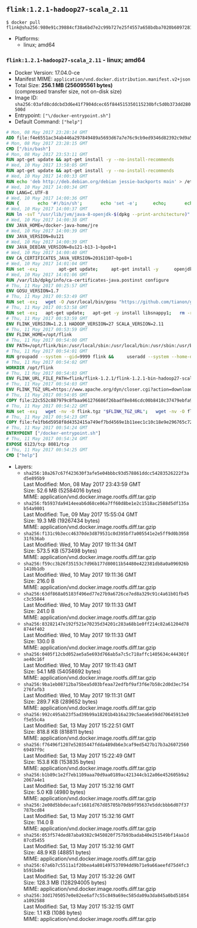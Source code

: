 ## `flink:1.2.1-hadoop27-scala_2.11`

```console
$ docker pull flink@sha256:980e91c39884cf38a6bd7e2c99b727e25f4557a658bdba7020b6097281988975
```

-	Platforms:
	-	linux; amd64

### `flink:1.2.1-hadoop27-scala_2.11` - linux; amd64

-	Docker Version: 17.04.0-ce
-	Manifest MIME: `application/vnd.docker.distribution.manifest.v2+json`
-	Total Size: **256.1 MB (256095561 bytes)**  
	(compressed transfer size, not on-disk size)
-	Image ID: `sha256:03afd8cddcbd3d6e41f7904dcec65f844515350115230bfc5d0b373dd280500d`
-	Entrypoint: `["\/docker-entrypoint.sh"]`
-	Default Command: `["help"]`

```dockerfile
# Mon, 08 May 2017 23:28:14 GMT
ADD file:f4e6551ac34ab446a297849489a5693d67a7e76c9cb9ed9346d82392c9d9a5fe in / 
# Mon, 08 May 2017 23:28:15 GMT
CMD ["/bin/bash"]
# Mon, 08 May 2017 23:53:11 GMT
RUN apt-get update && apt-get install -y --no-install-recommends 		ca-certificates 		curl 		wget 	&& rm -rf /var/lib/apt/lists/*
# Wed, 10 May 2017 13:58:05 GMT
RUN apt-get update && apt-get install -y --no-install-recommends 		bzip2 		unzip 		xz-utils 	&& rm -rf /var/lib/apt/lists/*
# Wed, 10 May 2017 14:00:33 GMT
RUN echo 'deb http://deb.debian.org/debian jessie-backports main' > /etc/apt/sources.list.d/jessie-backports.list
# Wed, 10 May 2017 14:00:34 GMT
ENV LANG=C.UTF-8
# Wed, 10 May 2017 14:00:36 GMT
RUN { 		echo '#!/bin/sh'; 		echo 'set -e'; 		echo; 		echo 'dirname "$(dirname "$(readlink -f "$(which javac || which java)")")"'; 	} > /usr/local/bin/docker-java-home 	&& chmod +x /usr/local/bin/docker-java-home
# Wed, 10 May 2017 14:00:37 GMT
RUN ln -svT "/usr/lib/jvm/java-8-openjdk-$(dpkg --print-architecture)" /docker-java-home
# Wed, 10 May 2017 14:00:38 GMT
ENV JAVA_HOME=/docker-java-home/jre
# Wed, 10 May 2017 14:00:39 GMT
ENV JAVA_VERSION=8u121
# Wed, 10 May 2017 14:00:39 GMT
ENV JAVA_DEBIAN_VERSION=8u121-b13-1~bpo8+1
# Wed, 10 May 2017 14:00:40 GMT
ENV CA_CERTIFICATES_JAVA_VERSION=20161107~bpo8+1
# Wed, 10 May 2017 14:01:04 GMT
RUN set -ex; 		apt-get update; 	apt-get install -y 		openjdk-8-jre-headless="$JAVA_DEBIAN_VERSION" 		ca-certificates-java="$CA_CERTIFICATES_JAVA_VERSION" 	; 	rm -rf /var/lib/apt/lists/*; 		[ "$(readlink -f "$JAVA_HOME")" = "$(docker-java-home)" ]; 		update-alternatives --get-selections | awk -v home="$(readlink -f "$JAVA_HOME")" 'index($3, home) == 1 { $2 = "manual"; print | "update-alternatives --set-selections" }'; 	update-alternatives --query java | grep -q 'Status: manual'
# Wed, 10 May 2017 14:01:06 GMT
RUN /var/lib/dpkg/info/ca-certificates-java.postinst configure
# Thu, 11 May 2017 00:25:57 GMT
ENV GOSU_VERSION=1.7
# Thu, 11 May 2017 00:53:49 GMT
RUN set -ex;   wget -O /usr/local/bin/gosu "https://github.com/tianon/gosu/releases/download/$GOSU_VERSION/gosu-$(dpkg --print-architecture)";   wget -O /usr/local/bin/gosu.asc "https://github.com/tianon/gosu/releases/download/$GOSU_VERSION/gosu-$(dpkg --print-architecture).asc";   export GNUPGHOME="$(mktemp -d)";   gpg --keyserver ha.pool.sks-keyservers.net --recv-keys B42F6819007F00F88E364FD4036A9C25BF357DD4;   gpg --batch --verify /usr/local/bin/gosu.asc /usr/local/bin/gosu;   rm -r "$GNUPGHOME" /usr/local/bin/gosu.asc;   chmod +x /usr/local/bin/gosu;   gosu nobody true
# Thu, 11 May 2017 00:53:58 GMT
RUN set -ex;   apt-get update;   apt-get -y install libsnappy1;   rm -rf /var/lib/apt/lists/*
# Thu, 11 May 2017 00:53:59 GMT
ENV FLINK_VERSION=1.2.1 HADOOP_VERSION=27 SCALA_VERSION=2.11
# Thu, 11 May 2017 00:53:59 GMT
ENV FLINK_HOME=/opt/flink
# Thu, 11 May 2017 00:54:00 GMT
ENV PATH=/opt/flink/bin:/usr/local/sbin:/usr/local/bin:/usr/sbin:/usr/bin:/sbin:/bin
# Thu, 11 May 2017 00:54:01 GMT
RUN groupadd --system --gid=9999 flink &&     useradd --system --home-dir $FLINK_HOME --uid=9999 --gid=flink flink
# Thu, 11 May 2017 00:54:02 GMT
WORKDIR /opt/flink
# Thu, 11 May 2017 00:54:03 GMT
ENV FLINK_URL_FILE_PATH=flink/flink-1.2.1/flink-1.2.1-bin-hadoop27-scala_2.11.tgz
# Thu, 11 May 2017 00:54:03 GMT
ENV FLINK_TGZ_URL=https://www.apache.org/dyn/closer.cgi?action=download&filename=flink/flink-1.2.1/flink-1.2.1-bin-hadoop27-scala_2.11.tgz FLINK_ASC_URL=https://www.apache.org/dist/flink/flink-1.2.1/flink-1.2.1-bin-hadoop27-scala_2.11.tgz.asc
# Thu, 11 May 2017 00:54:05 GMT
COPY file:22c552c887979c8fbaa961276686f26badf8e846cdc00b8410c37479ebfa98ec in /KEYS 
# Thu, 11 May 2017 00:54:22 GMT
RUN set -ex;   wget -nv -O flink.tgz "$FLINK_TGZ_URL";   wget -nv -O flink.tgz.asc "$FLINK_ASC_URL";     export GNUPGHOME="$(mktemp -d)";   gpg --import /KEYS;   gpg --batch --verify flink.tgz.asc flink.tgz;   rm -r "$GNUPGHOME" flink.tgz.asc;     tar -xf flink.tgz --strip-components=1;   rm flink.tgz;     chown -R flink:flink .;
# Thu, 11 May 2017 00:54:23 GMT
COPY file:fe1fb6d5958f8d4352415a749ef7bd4569e1b11eec1c10c18e9e296765c72a61 in / 
# Thu, 11 May 2017 00:54:24 GMT
ENTRYPOINT ["/docker-entrypoint.sh"]
# Thu, 11 May 2017 00:54:24 GMT
EXPOSE 6123/tcp 8081/tcp
# Thu, 11 May 2017 00:54:25 GMT
CMD ["help"]
```

-	Layers:
	-	`sha256:10a267c67f423630f3afe5e04bbbc93d578861ddcc54283526222f3ad5e895b9`  
		Last Modified: Mon, 08 May 2017 23:43:59 GMT  
		Size: 52.6 MB (52584016 bytes)  
		MIME: application/vnd.docker.image.rootfs.diff.tar.gzip
	-	`sha256:fb5937da9414eeab6d68ce06a7ff60d8be1e2c1518ac2588d5df135ab54a9801`  
		Last Modified: Tue, 09 May 2017 15:55:04 GMT  
		Size: 19.3 MB (19267434 bytes)  
		MIME: application/vnd.docker.image.rootfs.diff.tar.gzip
	-	`sha256:f131c9b3ecc46370de3d879531c0d395bf7a005541e2e5ff9d0b395831f636ab`  
		Last Modified: Wed, 10 May 2017 19:11:34 GMT  
		Size: 573.5 KB (573498 bytes)  
		MIME: application/vnd.docker.image.rootfs.diff.tar.gzip
	-	`sha256:f59cc3b26f35153c7d96b177d80011b54480e422381db8a0a096926b1410b1db`  
		Last Modified: Wed, 10 May 2017 19:11:36 GMT  
		Size: 216.0 B  
		MIME: application/vnd.docker.image.rootfs.diff.tar.gzip
	-	`sha256:63df868a05183f496ed77e27b9a6726ce7ed8a329c91c4a61b01fb45c3c55844`  
		Last Modified: Wed, 10 May 2017 19:11:33 GMT  
		Size: 241.0 B  
		MIME: application/vnd.docker.image.rootfs.diff.tar.gzip
	-	`sha256:83282147e192f521e70235d34201c283a68b1e0ff214c82a61204d788744f402`  
		Last Modified: Wed, 10 May 2017 19:11:33 GMT  
		Size: 130.0 B  
		MIME: application/vnd.docker.image.rootfs.diff.tar.gzip
	-	`sha256:0405f12cbd052ae5a5e693d766ab5a7c5c718affc1405634c444301fae40c16f`  
		Last Modified: Wed, 10 May 2017 19:11:43 GMT  
		Size: 54.1 MB (54058692 bytes)  
		MIME: application/vnd.docker.image.rootfs.diff.tar.gzip
	-	`sha256:9ba1eb08712ba75bea5d03bfeaa72edfbf9af3f6e7b58c2d0d3ec754276fafb3`  
		Last Modified: Wed, 10 May 2017 19:11:31 GMT  
		Size: 289.7 KB (289652 bytes)  
		MIME: application/vnd.docker.image.rootfs.diff.tar.gzip
	-	`sha256:992c495ab23f5ad39b99a18201b4b16a239c5aea6e59dd70645913e0f5e55c4a`  
		Last Modified: Sat, 13 May 2017 15:22:51 GMT  
		Size: 818.8 KB (818811 bytes)  
		MIME: application/vnd.docker.image.rootfs.diff.tar.gzip
	-	`sha256:f76496f1207e52035447fdda489db6e3caf9ed5427b17b3a2607256069497f9c`  
		Last Modified: Sat, 13 May 2017 15:22:49 GMT  
		Size: 153.8 KB (153835 bytes)  
		MIME: application/vnd.docker.image.rootfs.diff.tar.gzip
	-	`sha256:b1b89c1e2f7eb1109aaa70d9aa0189ac421344cb12a06e452605b9a22067a4e1`  
		Last Modified: Sat, 13 May 2017 15:32:16 GMT  
		Size: 5.0 KB (4980 bytes)  
		MIME: application/vnd.docker.image.rootfs.diff.tar.gzip
	-	`sha256:2e08d5bbdecaafc1681d767d85705b70db9f95637e5ddcbbb6d07f37787bcd84`  
		Last Modified: Sat, 13 May 2017 15:32:16 GMT  
		Size: 114.0 B  
		MIME: application/vnd.docker.image.rootfs.diff.tar.gzip
	-	`sha256:053f574ded87aba9382c9450820f757b93badab40e251549bf14aa1d87cd5455`  
		Last Modified: Sat, 13 May 2017 15:32:16 GMT  
		Size: 48.9 KB (48851 bytes)  
		MIME: application/vnd.docker.image.rootfs.diff.tar.gzip
	-	`sha256:67a6b7c5511a1f20bea4a801497537094dd9b71e9a66aeefd75d4fc3b591b48e`  
		Last Modified: Sat, 13 May 2017 15:32:26 GMT  
		Size: 128.3 MB (128294005 bytes)  
		MIME: application/vnd.docker.image.rootfs.diff.tar.gzip
	-	`sha256:3dd1705057e0e82ee6af7c55c849a69ec585da09a3da845a0bd51854a1092588`  
		Last Modified: Sat, 13 May 2017 15:32:15 GMT  
		Size: 1.1 KB (1086 bytes)  
		MIME: application/vnd.docker.image.rootfs.diff.tar.gzip
